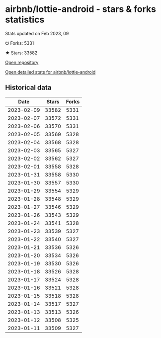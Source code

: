 # airbnb/lottie-android - stars & forks statistics

Stats updated on Feb 2023, 09

☋ Forks: 5331

★ Stars: 33582

[Open repository](https://github.com/airbnb/lottie-android)

[Open detailed stats for airbnb/lottie-android](https://reviewgithub.com/rep/airbnb/lottie-android)

## Historical data
| Date | Stars | Forks |
|------|-------|-------|
| 2023-02-09 | 33582 | 5331 | 
| 2023-02-07 | 33572 | 5331 | 
| 2023-02-06 | 33570 | 5331 | 
| 2023-02-05 | 33569 | 5328 | 
| 2023-02-04 | 33568 | 5328 | 
| 2023-02-03 | 33565 | 5327 | 
| 2023-02-02 | 33562 | 5327 | 
| 2023-02-01 | 33558 | 5328 | 
| 2023-01-31 | 33558 | 5330 | 
| 2023-01-30 | 33557 | 5330 | 
| 2023-01-29 | 33554 | 5329 | 
| 2023-01-28 | 33548 | 5329 | 
| 2023-01-27 | 33546 | 5329 | 
| 2023-01-26 | 33543 | 5329 | 
| 2023-01-24 | 33541 | 5328 | 
| 2023-01-23 | 33539 | 5327 | 
| 2023-01-22 | 33540 | 5327 | 
| 2023-01-21 | 33536 | 5326 | 
| 2023-01-20 | 33534 | 5326 | 
| 2023-01-19 | 33530 | 5326 | 
| 2023-01-18 | 33526 | 5328 | 
| 2023-01-17 | 33524 | 5328 | 
| 2023-01-16 | 33521 | 5328 | 
| 2023-01-15 | 33518 | 5328 | 
| 2023-01-14 | 33517 | 5327 | 
| 2023-01-13 | 33513 | 5326 | 
| 2023-01-12 | 33508 | 5325 | 
| 2023-01-11 | 33509 | 5327 | 

